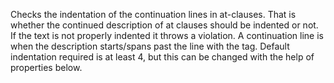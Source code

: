 Checks the indentation of the continuation lines in at-clauses. That is
whether the continued description of at clauses should be indented or
not. If the text is not properly indented it throws a violation. A
continuation line is when the description starts/spans past the line
with the tag. Default indentation required is at least 4, but this can
be changed with the help of properties below.
